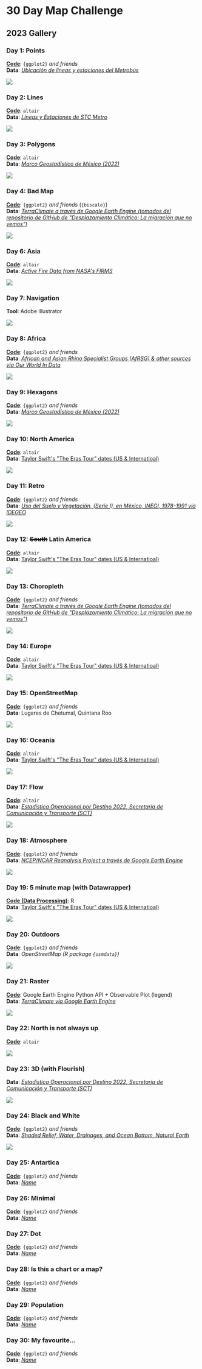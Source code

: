 # 30 Day Map Challenge

## 2023 Gallery

### Day 1: Points

[**Code**](https://github.com/isaacarroyov/30daymapchallenge/blob/main/scripts/2023_30daymapchallenge_day01_points.R): `{ggplot2}` _and friends_  
**Data**: [_Ubicación de líneas y estaciones del Metrobús_](https://datos.cdmx.gob.mx/dataset/geolocalizacion-metrobus) 

![](https://raw.githubusercontent.com/isaacarroyov/30daymapchallenge/main/maps/2023_30daymapchallenge_day01_points.png)

### Day 2: Lines

[**Code**](https://github.com/isaacarroyov/30daymapchallenge/blob/main/scripts/2023_30daymapchallenge_day02_lines.qmd): `altair`  
**Data**: [_Líneas y Estaciones de STC Metro_](https://datos.cdmx.gob.mx/dataset/lineas-y-estaciones-del-metro/resource/288b10dd-4f21-4338-b1ed-239487820512) 

![](https://raw.githubusercontent.com/isaacarroyov/30daymapchallenge/main/maps/2023_30daymapchallenge_day02_lines.jpg)

### Day 3: Polygons

[**Code**](https://github.com/isaacarroyov/30daymapchallenge/blob/main/scripts/2023_30daymapchallenge_day03_polygons.qmd): `altair`  
**Data**: [_Marco Geostadístico de México (2022)_](https://www.inegi.org.mx/temas/mg/)

![](https://raw.githubusercontent.com/isaacarroyov/30daymapchallenge/main/maps/2023_30daymapchallenge_day03_polygons.png)

### Day 4: Bad Map

[**Code**](https://github.com/isaacarroyov/30daymapchallenge/blob/main/scripts/2023_30daymapchallenge_day04_bad-map.R): `{ggplot2}` _and friends_ (`{biscale}`)  
**Data**: [_TerraClimate a través de Google Earth Engine (tomados del repositorio de GitHub de "Desplazamiento Climático: La migración que no vemos")_](https://github.com/nmasfocusdatos/desplazamiento-climatico)

![](https://raw.githubusercontent.com/isaacarroyov/30daymapchallenge/main/maps/2023_30daymapchallenge_day04_bad-map.png)


### Day 6: Asia

[**Code**](https://github.com/isaacarroyov/30daymapchallenge/blob/main/scripts/2023_30daymapchallenge_day06_asia.qmd): `altair`  
**Data**: [_Active Fire Data from NASA's FIRMS_](https://firms.modaps.eosdis.nasa.gov/active_fire/)

![](https://raw.githubusercontent.com/isaacarroyov/30daymapchallenge/main/maps/2023_30daymapchallenge_day06_asia.png)

### Day 7: Navigation

**Tool**: Adobe Illustrator

![](https://raw.githubusercontent.com/isaacarroyov/30daymapchallenge/main/maps/2023_30daymapchallenge_day07_navigation.png)

### Day 8: Africa

[**Code**](https://github.com/isaacarroyov/30daymapchallenge/blob/main/scripts/2023_30daymapchallenge_day08_africa.R): `{ggplot2}` _and friends_  
**Data**: [_African and Asian Rhino Specialist Groups (AfRSG) & other sources via Our World In Data_](https://ourworldindata.org/rhino-populations)

![](https://raw.githubusercontent.com/isaacarroyov/30daymapchallenge/main/maps/2023_30daymapchallenge_day08_africa.png)

### Day 9: Hexagons

[**Code**](https://github.com/isaacarroyov/30daymapchallenge/blob/main/scripts/2023_30daymapchallenge_day09_hexagons.R): `{ggplot2}` _and friends_  
**Data**: [_Marco Geostadístico de México (2022)_](https://www.inegi.org.mx/temas/mg/)

![](https://raw.githubusercontent.com/isaacarroyov/30daymapchallenge/main/maps/2023_30daymapchallenge_day09_hexagons.png)

### Day 10: North America

[**Code**](https://github.com/isaacarroyov/30daymapchallenge/blob/main/scripts/2023_30daymapchallenge_day10_north-america.qmd): `altair`  
**Data**: [Taylor Swift's "The Eras Tour" dates (US & Internatioal)](https://www.taylorswift.com/)

![](https://raw.githubusercontent.com/isaacarroyov/30daymapchallenge/main/maps/2023_30daymapchallenge_day10_north-america.png)

### Day 11: Retro

[**Code**](https://github.com/isaacarroyov/30daymapchallenge/blob/main/scripts/2023_30daymapchallenge_day11_retro.R): `{ggplot2}` _and friends_  
**Data**: [_Uso del Suelo y Vegetación, (Serie I), en México, INEGI, 1978-1991 via IDEGEO_](https://idegeo.centrogeo.org.mx/layers/geonode:usv_serie1_gcs)

![](https://raw.githubusercontent.com/isaacarroyov/30daymapchallenge/main/maps/2023_30daymapchallenge_day11_retro.png)

### Day 12: <span style='text-decoration:line-through 2px;'>South</span> Latin America

[**Code**](https://github.com/isaacarroyov/30daymapchallenge/blob/main/scripts/2023_30daymapchallenge_day12_latin-america.qmd): `altair`  
**Data**: [Taylor Swift's "The Eras Tour" dates (US & Internatioal)](https://www.taylorswift.com/)

![](https://raw.githubusercontent.com/isaacarroyov/30daymapchallenge/main/maps/2023_30daymapchallenge_day12_latin-america.png)

### Day 13: Choropleth

[**Code**](https://github.com/isaacarroyov/30daymapchallenge/blob/main/scripts/2023_30daymapchallenge_day13_choropleth.R): `{ggplot2}` _and friends_  
**Data**: [_TerraClimate a través de Google Earth Engine (tomados del repositorio de GitHub de "Desplazamiento Climático: La migración que no vemos")_](https://github.com/nmasfocusdatos/desplazamiento-climatico)

![](https://raw.githubusercontent.com/isaacarroyov/30daymapchallenge/main/maps/2023_30daymapchallenge_day13_choropleth.png)

### Day 14: Europe

[**Code**](https://github.com/isaacarroyov/30daymapchallenge/blob/main/scripts/2023_30daymapchallenge_day14_europe.qmd): `altair`  
**Data**: [Taylor Swift's "The Eras Tour" dates (US & Internatioal)](https://www.taylorswift.com/)

![](https://raw.githubusercontent.com/isaacarroyov/30daymapchallenge/main/maps/2023_30daymapchallenge_day14_europe.png)

### Day 15: OpenStreetMap

[**Code**](https://github.com/isaacarroyov/30daymapchallenge/blob/main/scripts/2023_30daymapchallenge_day15_open-street-map.R): `{ggplot2}` _and friends_  
**Data**: Lugares de Chetumal, Quintana Roo

![](https://raw.githubusercontent.com/isaacarroyov/30daymapchallenge/main/maps/2023_30daymapchallenge_day15_open-street-map.png)

### Day 16: Oceania

[**Code**](https://github.com/isaacarroyov/30daymapchallenge/blob/main/scripts/2023_30daymapchallenge_day16_oceania.qmd): `altair`    
**Data**: [Taylor Swift's "The Eras Tour" dates (US & Internatioal)](https://www.taylorswift.com/)

![](https://raw.githubusercontent.com/isaacarroyov/30daymapchallenge/main/maps/2023_30daymapchallenge_day16_oceania.png)

### Day 17: Flow

[**Code**](https://github.com/isaacarroyov/30daymapchallenge/blob/main/scripts/2023_30daymapchallenge_day17_flow.qmd): `altair`  
**Data**: [_Estadística Operacional por Destino 2022, Secretaría de Comunicación y Transporte (SCT)_](https://datos.gob.mx/busca/dataset/infraestructura-aeroportuaria/resource/caf5d160-0ae2-44ee-b870-ea731723ea39)

![](https://raw.githubusercontent.com/isaacarroyov/30daymapchallenge/2222433792e3456090adc3bf9dab2e03fa698b79/maps/2023_30daymapchallenge_day17_flow.png)

### Day 18: Atmosphere

[**Code**](https://github.com/isaacarroyov/30daymapchallenge/blob/main/scripts/2023_30daymapchallenge_day18_atmosphere.qmd): `{ggplot2}` _and friends_  
**Data**: [_NCEP/NCAR Reanalysis Project a través de Google Earth Engine_]()

![](https://raw.githubusercontent.com/isaacarroyov/30daymapchallenge/607c7440bb2fff06712c7191f6df9bf4be4559a0/maps/2023_30daymapchallenge_day18_atmosphere.png)

### Day 19: 5 minute map (with Datawrapper)

[**Code (Data Processing)**](https://github.com/isaacarroyov/30daymapchallenge/blob/main/scripts/2023_30daymapchallenge_day19_five-minute-map_data-processing.R): R  
**Data**: [Taylor Swift's "The Eras Tour" dates (US & Internatioal)](https://www.taylorswift.com/)

![](https://raw.githubusercontent.com/isaacarroyov/30daymapchallenge/main/maps/2023_30daymapchallenge_day19_five-minute-map.png)

### Day 20: Outdoors

[**Code**](https://github.com/isaacarroyov/30daymapchallenge/blob/main/scripts/2023_30daymapchallenge_day20_outdoors.R): `{ggplot2}` _and friends_  
**Data**: _OpenStreetMap (R package `{osmdata}`)_

![](https://raw.githubusercontent.com/isaacarroyov/30daymapchallenge/main/maps/2023_30daymapchallenge_day20_outdoors.png)

### Day 21: Raster

[**Code**](https://github.com/isaacarroyov/30daymapchallenge/blob/main/scripts/2023_30daymapchallenge_day21_raster.qmd): Google Earth Engine Python API + Observable Plot (legend)  
**Data**: [_TerraClimate via Google Earth Engine_]()

![](https://raw.githubusercontent.com/isaacarroyov/30daymapchallenge/main/maps/2023_30daymapchallenge_day21_raster.png)

### Day 22: North is not always up

[**Code**](https://github.com/isaacarroyov/30daymapchallenge/blob/main/scripts/2023_30daymapchallenge_day22_north-is-not-always-up.qmd): `altair`  

![](https://raw.githubusercontent.com/isaacarroyov/30daymapchallenge/main/maps/2023_30daymapchallenge_day22_north-is-not-always-up.png)

### Day 23: 3D (with Flourish)

**Data**: [_Estadística Operacional por Destino 2022, Secretaría de Comunicación y Transporte (SCT)_](https://datos.gob.mx/busca/dataset/infraestructura-aeroportuaria/resource/caf5d160-0ae2-44ee-b870-ea731723ea39)

![](https://raw.githubusercontent.com/isaacarroyov/30daymapchallenge/main/maps/2023_30daymapchallenge_day23_3d.png)

### Day 24: Black and White

[**Code**](https://github.com/isaacarroyov/30daymapchallenge/blob/main/scripts/2023_30daymapchallenge_day24_black-and-white.R): `{ggplot2}` _and friends_  
**Data**: [_Shaded Relief, Water, Drainages, and Ocean Bottom, Natural Earth_](https://www.naturalearthdata.com/downloads/10m-cross-blend-hypso/cross-blended-hypso-with-relief-water-drains-and-ocean-bottom/)

![](https://raw.githubusercontent.com/isaacarroyov/30daymapchallenge/main/maps/2023_30daymapchallenge_day24_black-and-white.png)

### Day 25: Antartica

[**Code**](): `{ggplot2}` _and friends_  
**Data**: [_Name_]()

### Day 26: Minimal

[**Code**](): `{ggplot2}` _and friends_  
**Data**: [_Name_]()

### Day 27: Dot

[**Code**](): `{ggplot2}` _and friends_  
**Data**: [_Name_]()

### Day 28: Is this a chart or a map?

[**Code**](): `{ggplot2}` _and friends_  
**Data**: [_Name_]()

### Day 29: Population

[**Code**](): `{ggplot2}` _and friends_  
**Data**: [_Name_]()

### Day 30: My favourite...

[**Code**](): `{ggplot2}` _and friends_  
**Data**: [_Name_]()